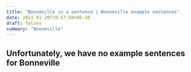 ```yaml
---
title: "Bonneville in a sentence | Bonneville example sentences"
date: 2021-01-20T19:57:50+05:30
draft: falses
summary: "Bonneville"
---
```

## Unfortunately, we have no example sentences for Bonneville                 
